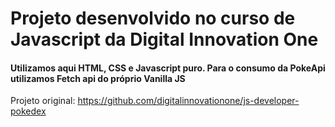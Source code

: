 # Projeto desenvolvido no curso de Javascript da Digital Innovation One
#### Utilizamos aqui HTML, CSS e Javascript puro. Para o consumo da PokeApi utilizamos Fetch api do próprio Vanilla JS

Projeto original: https://github.com/digitalinnovationone/js-developer-pokedex

